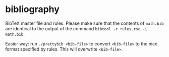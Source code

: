 # bibliography
BibTeX master file and rules. Please make sure that the contents of `math.bib` are identical to the output of the command `bibtool -r rules.rsc -i math.bib`.

Easier way: run `./prettybib <bib-file>` to convert `<bib-file>` to the nice format specified by rules. This will overwrite `<bib-file>`.
 
